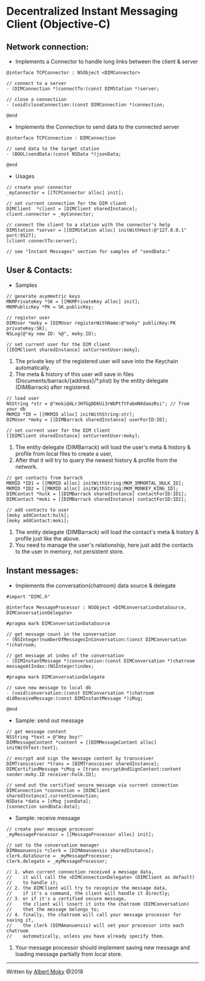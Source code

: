 # Decentralized Instant Messaging Client (Objective-C)

## Network connection:

* Implements a Connector to handle long links between the client & server

```
@interface TCPConnector : NSObject <DIMConnector>

// connect to a server
- (DIMConnection *)connectTo:(const DIMStation *)server;

// close a connectiion
- (void)closeConnection:(const DIMConnection *)connection;

@end
```
* Implements the Connection to send data to the connected server

```
@interface TCPConnection : DIMConnection

// send data to the target station
- (BOOL)sendData:(const NSData *)jsonData;

@end
```

* Usages

```
// create your connector
_myConnector = [[TCPConnector alloc] init];

// set current connection for the DIM client
DIMClient  *client = [DIMClient sharedInstance];
client.connector = _myConnector;

// connect the client to a station with the connector's help
DIMStation *server = [[DIMStation alloc] initWithHost:@"127.0.0.1" port:9527];
[client connectTo:server];

// see "Instant Messages" section for samples of "sendData:"
```

## User & Contacts:

* Samples

```
// generate asymmetric keys
MKMPrivateKey *SK = [[MKMPrivateKey alloc] init];
MKMPublicKey *PK = SK.publicKey;

// register user
DIMUser *moky = [DIMUser registerWithName:@"moky" publicKey:PK privateKey:SK];
NSLog(@"my new ID: %@", moky.ID);

// set current user for the DIM client
[[DIMClient sharedInstance] setCurrentUser:moky];
```
1. The private key of the registered user will save into the Keychain automatically.
2. The meta & history of this user will save in files (Documents/barrack/{address}/*.plist) by the entity delegate (DIMBarrack) after registered.

```
// load user
NSString *str = @"moki@4LrJHfGgDD6Ui3rWbPtftFabmN8damzRsi"; // from your db
MKMID *ID = [[MKMID alloc] initWithString:str];
DIMUser *moky = [[DIMBarrack sharedInstance] userForID:ID];

// set current user for the DIM client
[[DIMClient sharedInstance] setCurrentUser:moky];
```
1. The entity delegate (DIMBarrack) will load the user's meta & history & profile from local files to create a user,
2. After that it will try to query the newest history & profile from the network.

```
// get contacts from barrack
MKMID *ID1 = [[MKMID alloc] initWithString:MKM_IMMORTAL_HULK_ID];
MKMID *ID2 = [[MKMID alloc] initWithString:MKM_MONKEY_KING_ID];
DIMContact *hulk = [[DIMBarrack sharedInstance] contactForID:ID1];
DIMContact *moki = [[DIMBarrack sharedInstance] contactForID:ID2];

// add contacts to user
[moky addContact:hulk];
[moky addContact:moki];
```
1. The entity delegate (DIMBarrack) will load the contact's meta & history & profile just like the above.
2. You need to manage the user's relationship, here just add the contacts to the user in memory, not persistent store.

## Instant messages:

* Implements the conversation(chatroom) data source & delegate

```
#import "DIMC.h"

@interface MessageProcessor : NSObject <DIMConversationDataSource, DIMConversationDelegate>

#pragma mark DIMConversationDataSource

// get message count in the conversation
- (NSInteger)numberOfMessagesInConversation:(const DIMConversation *)chatroom;

// get message at index of the conversation
- (DIMInstantMessage *)conversation:(const DIMConversation *)chatroom messageAtIndex:(NSInteger)index;

#pragma mark DIMConversationDelegate

// save new message to local db
- (void)conversation:(const DIMConversation *)chatroom didReceiveMessage:(const DIMInstantMessage *)iMsg;

@end
```

* Sample: send out message

```
// get message content
NSString *text = @"Hey boy!"
DIMMessageContent *content = [[DIMMessageContent alloc] initWithText:text];

// encrypt and sign the message content by transceiver
DIMTransceiver *trans = [DIMTransceiver sharedInstance];
DIMCertifiedMessage *cMsg = [trans encryptAndSignContent:content sender:moky.ID receiver:hulk.ID];

// send out the certified secure message via current connection
DIMConnection *connection = [DINClient sharedInstance].currentConnection;
NSData *data = [cMsg jsonData];
[connection sendData:data];
```

* Sample: receive message

```
// create your message processor
_myMessageProcessor = [[MessageProcessor alloc] init];

// set to the conversation manager
DIMAmanuensis *clerk = [DIMAmanuensis sharedInstance];
clerk.dataSource = _myMessageProcessor;
clerk.delegate = _myMessageProcessor;

// 1. when current connection received a message data,
//    it will call the <DIMConnectionDelegate> (DIMClient as default)
//    to handle it;
// 2. the DIMClient will try to recognize the message data,
//    if it's a command, the client will handle it directly;
// 3. or if it's a certified secure message,
//    the client will insert it into the chatroom (DIMConversation)
//    that the message belongs to;
// 4. finally, the chatroom will call your message processor for saving it,
//    the clerk (DIMAmanuensis) will set your processor into each chatroom
//    automatically, unless you have already specify them.
```
1. Your message processor should implement saving new message and loading message partially from local store.

---
Written by [Albert Moky](http://moky.github.com/) @2018
